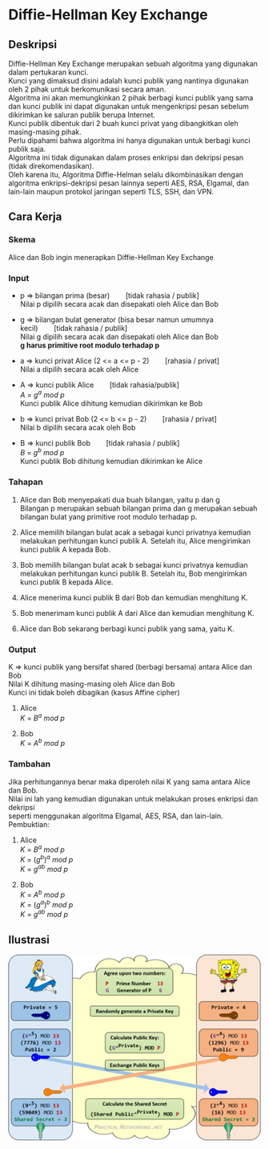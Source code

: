 # Diffie-Hellman Key Exchange

## Deskripsi
Diffie-Hellman Key Exchange merupakan sebuah algoritma yang digunakan dalam pertukaran kunci.  
Kunci yang dimaksud disini adalah kunci publik yang nantinya digunakan oleh 2 pihak untuk berkomunikasi secara aman.  
Algoritma ini akan memungkinkan 2 pihak berbagi kunci publik yang sama dan kunci publik ini dapat digunakan
untuk mengenkripsi pesan sebelum dikirimkan ke saluran publik berupa Internet.  
Kunci publik dibentuk dari 2 buah kunci privat yang dibangkitkan oleh masing-masing pihak.  
Perlu dipahami bahwa algoritma ini hanya digunakan untuk berbagi kunci publik saja.  
Algoritma ini tidak digunakan dalam proses enkripsi dan dekripsi pesan (tidak direkomendasikan).  
Oleh karena itu, Algoritma Diffie-Helman selalu dikombinasikan dengan algoritma enkripsi-dekripsi pesan lainnya seperti AES, RSA, Elgamal, dan lain-lain 
maupun protokol jaringan seperti TLS, SSH, dan VPN.

## Cara Kerja
### Skema
Alice dan Bob ingin menerapkan Diffie-Hellman Key Exchange  

### Input
- p => bilangan prima (besar)&nbsp;&nbsp;&nbsp;&nbsp;&nbsp;&nbsp;&nbsp;&nbsp;[tidak rahasia / publik]  
Nilai p dipilih secara acak dan disepakati oleh Alice dan Bob
  
- g => bilangan bulat generator (bisa besar namun umumnya kecil)&nbsp;&nbsp;&nbsp;&nbsp;&nbsp;&nbsp;&nbsp;&nbsp;[tidak rahasia / publik]  
Nilai g dipilih secara acak dan disepakati oleh Alice dan Bob  
**g harus primitive root modulo terhadap p**
  
- a => kunci privat Alice (2 <= a <= p - 2)&nbsp;&nbsp;&nbsp;&nbsp;&nbsp;&nbsp;&nbsp;&nbsp;[rahasia / privat]  
Nilai a dipilih secara acak oleh Alice

- A => kunci publik Alice&nbsp;&nbsp;&nbsp;&nbsp;&nbsp;&nbsp;&nbsp;&nbsp;[tidak rahasia/publik]  
$A\ =\ g^a\ mod\ p$  
Kunci publik Alice dihitung kemudian dikirimkan ke Bob

- b => kunci privat Bob (2 <= b <= p - 2)&nbsp;&nbsp;&nbsp;&nbsp;&nbsp;&nbsp;&nbsp;&nbsp;[rahasia / privat]  
Nilai b dipilih secara acak oleh Bob

- B => kunci publik Bob&nbsp;&nbsp;&nbsp;&nbsp;&nbsp;&nbsp;&nbsp;&nbsp;[tidak rahasia / publik]  
$B\ =\ g^b\ mod\ p$  
Kunci publik Bob dihitung kemudian dikirimkan ke Alice	

### Tahapan
1. Alice dan Bob menyepakati dua buah bilangan, yaitu p dan g  
Bilangan p merupakan sebuah bilangan prima dan g merupakan sebuah bilangan bulat yang primitive root modulo terhadap p.

2. Alice memilih bilangan bulat acak a sebagai kunci privatnya kemudian melakukan perhitungan
kunci publik A. Setelah itu, Alice mengirimkan kunci publik A kepada Bob.

3. Bob memilih bilangan bulat acak b sebagai kunci privatnya kemudian melakukan perhitungan
kunci publik B. Setelah itu, Bob mengirimkan kunci publik B kepada Alice.

4. Alice menerima kunci publik B dari Bob dan kemudian menghitung K.

5. Bob menerimam kunci publik A dari Alice dan kemudian menghitung K.

6. Alice dan Bob sekarang berbagi kunci publik yang sama, yaitu K.

### Output
K => kunci publik yang bersifat shared (berbagi bersama) antara Alice dan Bob  
Nilai K dihitung masing-masing oleh Alice dan Bob  
Kunci ini tidak boleh dibagikan (kasus Affine cipher)
1. Alice  
$K\ =\ B^a\ mod\ p$

2. Bob  
$K\ =\ A^b\ mod\ p$

### Tambahan
Jika perhitungannya benar maka diperoleh nilai K yang sama antara Alice dan Bob.  
Nilai ini lah yang kemudian digunakan untuk melakukan proses enkripsi dan dekripsi  
seperti menggunakan algoritma Elgamal, AES, RSA, dan lain-lain.  
Pembuktian:  
1. Alice  
$K\ =\ B^a\ mod\ p$  
$K\ =\ (g^b)^a\ mod\ p$  
$K\ =\ g^{ab}\ mod\ p$  

2. Bob  
$K\ =\ A^b\ mod\ p$  
$K\ =\ (g^a)^b\ mod\ p$  
$K\ =\ g^{ab}\ mod\ p$

## Ilustrasi
![DH-Scheme](/illustration/illustration.png)
